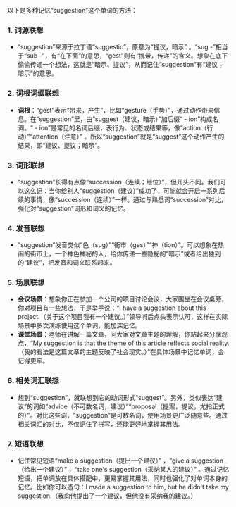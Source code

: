 以下是多种记忆“suggestion”这个单词的方法：

### 1. 词源联想
 - “suggestion”来源于拉丁语“suggestio”，原意为“提议，暗示” 。“sug -”相当于“sub -”，有“在下面”的意思，“gest”则有“携带，传递”的含义。想象在底下偷偷传递一个想法，这就是“暗示、提议”，从而记住“suggestion”有“建议；暗示”的意思。

### 2. 词根词缀联想
 - **词根**：“gest”表示“带来，产生”，比如“gesture（手势）”，通过动作带来信息。在“suggestion”里，由“suggest（建议，暗示）”加后缀“ - ion”构成名词。“ - ion”是常见的名词后缀，表行为、状态或结果等，像“action（行动）”“attention（注意）” 。所以“suggestion”就是“suggest”这个动作产生的结果，即“建议、提议；暗示”。

### 3. 词形联想
 - “suggestion”长得有点像“succession（连续；继位）”，但开头不同。我们可以这么记：当你给别人“suggestion（建议）”成功了，可能就会开启一系列后续的事情，像“succession（连续）”一样。通过与熟悉词“succession”对比，强化对“suggestion”词形和词义的记忆。

### 4. 发音联想
 - “suggestion”发音类似“色（sug）”“街市（ges）”“神（tion）”。可以想象在热闹的街市上，一个神色神秘的人，给你传递一些隐秘的“暗示”或者给出独到的“建议”，把发音和词义联系起来。

### 5. 场景联想
 - **会议场景**：想象你正在参加一个公司的项目讨论会议，大家围坐在会议桌旁，你对项目有一些想法，于是举手说：“I have a suggestion about this project.（关于这个项目我有一个建议。）”领导听后点头表示认可，这样在实际场景中多次演练使用这个单词，能加深记忆。
 - **课堂场景**：老师在讲解一篇文章，问大家对文章主题的理解，你站起来分享观点，“My suggestion is that the theme of this article reflects social reality.（我的看法是这篇文章的主题反映了社会现实。）”在具体场景中记忆单词，会记得更牢。

### 6. 相关词汇联想
 - 想到“suggestion”，就联想到它的动词形式“suggest”。另外，类似表达“建议”的词如“advice（不可数名词，建议）”“proposal（提案，提议，尤指正式的）”。对比这些词，“suggestion”是可数名词，使用场景更广泛随意些。通过相关词汇的对比，不仅记住了拼写，还能更好地掌握其用法。

### 7. 短语联想
 - 记住常见短语“make a suggestion（提出一个建议）” ，“give a suggestion（给出一个建议）” ，“take one's suggestion（采纳某人的建议）” 。通过记忆短语，把单词放在具体搭配中，更易掌握其用法，同时也强化了对单词本身的记忆。比如你可以造句：I made a suggestion to him, but he didn't take my suggestion.（我向他提出了一个建议，但他没有采纳我的建议。） 